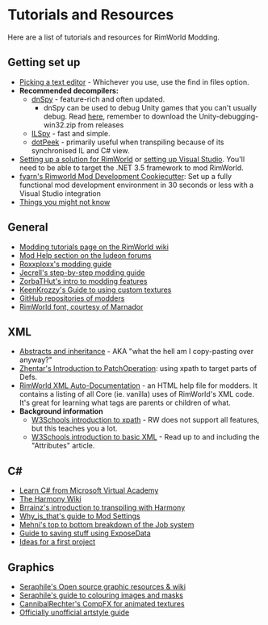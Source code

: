 # Tutorials and Resources

Here are a list of tutorials and resources for RimWorld Modding.

## Getting set up

- [Picking a text editor](texteditor) - Whichever you use, use the find in files option.
- **Recommended decompilers:**
  - [dnSpy](https://github.com/0xd4d/dnSpy/releases) - feature-rich and often updated.
    - dnSpy can be used to debug Unity games that you can't usually debug. Read [here](https://github.com/0xd4d/dnSpy/wiki/Debugging-Unity-Games), remember to download the Unity-debugging-win32.zip from releases
  - [ILSpy](https://github.com/Zhentar/ILSpy/releases) - fast and simple.
  - [dotPeek](https://www.jetbrains.com/decompiler/download/) - primarily useful when transpiling because of its synchronised IL and C# view.
- [Setting up a solution for RimWorld](http://rimworldwiki.com/wiki/Modding_Tutorials/Setting_up_a_solution) or [setting up Visual Studio](http://www.thewindowsclub.com/how-to-get-started-with-visual-studio). You'll need to be able to target the .NET 3.5 framework to mod RimWorld.
- [fyarn's Rimworld Mod Development Cookiecutter](https://ludeon.com/forums/index.php?topic=39038): Set up a fully functional mod development environment in 30 seconds or less with a Visual Studio integration
- [Things you might not know](nobodyreadsthereadme)

## General

- [Modding tutorials page on the RimWorld wiki](http://rimworldwiki.com/wiki/Modding_Tutorials)
- [Mod Help section on the ludeon forums](https://ludeon.com/forums/index.php?board=14.0)
- [Roxxploxx's modding guide](https://github.com/roxxploxx/RimWorldModGuide/wiki)
- [Jecrell's step-by-step modding guide](https://ludeon.com/forums/index.php?topic=33219.msg338626#msg338626)
- [ZorbaTHut's intro to modding features](https://ludeon.com/forums/index.php?topic=32735.0)
- [KeenKrozzy's Guide to using custom textures](https://www.youtube.com/watch?v=zqXbHso6TfU)
- [GitHub repositories of modders](telephonebook)
- [RimWorld font, courtesy of Marnador](https://github.com/spdskatr/RWModdingResources/raw/master/RimWordFont.ttf)

## XML

- [Abstracts and inheritance](abstracts) - AKA "what the hell am I copy-pasting over anyway?"
- [Zhentar's Introduction to PatchOperation](https://gist.github.com/Zhentar/4a1b71cea45b9337f70b30a21d868782): using xpath to target parts of Defs.
- [RimWorld XML Auto-Documentation](https://ludeon.com/forums/index.php?topic=21440.0) - an HTML help file for modders. It contains a listing of all Core (ie. vanilla) uses of RimWorld's XML code.  It's great for learning what tags are parents or children of what.
- **Background information**
  - [W3Schools introduction to xpath](https://www.w3schools.com/xml/xpath_intro.asp) - RW does not support all features, but this teaches you a lot.
  - [W3Schools introduction to basic XML](https://www.w3schools.com/xml/) - Read up to and including the "Attributes" article.

## C&#35;

- [Learn C# from Microsoft Virtual Academy](https://mva.microsoft.com/en-us/training-courses/c-fundamentals-for-absolute-beginners-16169)
- [The Harmony Wiki](https://github.com/pardeike/Harmony/wiki/)
- [Brrainz's introduction to transpiling with Harmony](https://gist.github.com/pardeike/c02e29f9e030e6a016422ca8a89eefc9)
- [Why_is_that's guide to Mod Settings](https://github.com/AaronCRobinson/SettingsHelper/wiki)
- [Mehni's top to bottom breakdown of the Job system](https://github.com/Mehni/ExampleJob/wiki)
- [Guide to saving stuff using ExposeData](saving-guide)
- [Ideas for a first project](starterprojects)

## Graphics

- [Seraphile's Open source graphic resources & wiki](https://github.com/seraphile/rimshare/)
- [Seraphile's guide to colouring images and masks](https://github.com/seraphile/rimshare/wiki/Colouring-in-Images)
- [CannibalRechter's CompFX for animated textures](https://ludeon.com/forums/index.php?topic=35895.0)
- [Officially unofficial artstyle guide](artstyle)

